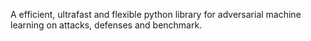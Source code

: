 A efficient, ultrafast and flexible python library for adversarial machine learning on attacks, defenses and benchmark. 